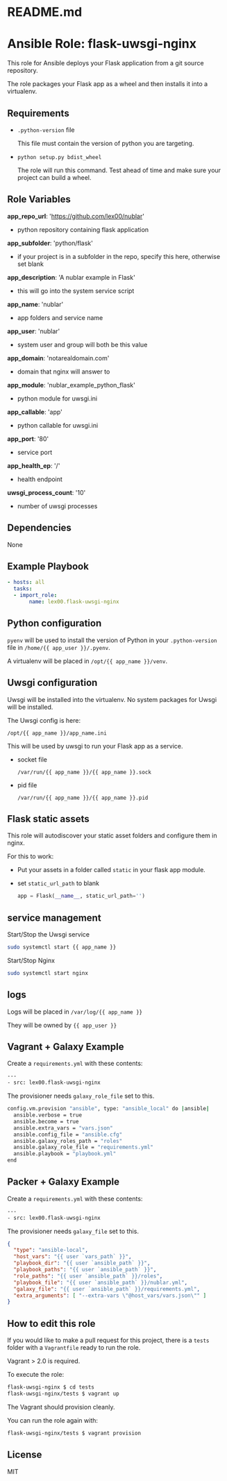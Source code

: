 # README.md
# Ansible Role: flask-uwsgi-nginx

This role for Ansible deploys your Flask application from a git source repository.

The role packages your Flask app as a wheel and then installs it into a virtualenv.

## Requirements

-   `.python-version` file

    This file must contain the version of python you are targeting.

-   `python setup.py bdist_wheel`

    The role will run this command.  Test ahead of time and make sure your project can build a wheel.

## Role Variables

**app_repo_url**: 'https://github.com/lex00/nublar'
-   python repository containing flask application

**app_subfolder**: 'python/flask'
-   if your project is in a subfolder in the repo, specify this here, otherwise set blank

**app_description**: 'A nublar example in Flask'
-   this will go into the system service script

**app_name**: 'nublar'
-   app folders and service name

**app_user**: 'nublar'
-   system user and group will both be this value

**app_domain**: 'notarealdomain.com'
-   domain that nginx will answer to

**app_module**: 'nublar_example_python_flask'
-   python module for uwsgi.ini

**app_callable**: 'app'
-   python callable for uwsgi.ini

**app_port**: '80'
-   service port

**app_health_ep**: '/'
-   health endpoint

**uwsgi_process_count**: '10'
-   number of uwsgi processes

## Dependencies

None

## Example Playbook

```yml
- hosts: all
  tasks:
  - import_role:
       name: lex00.flask-uwsgi-nginx
  ```

## Python configuration

`pyenv` will be used to install the version of Python in your `.python-version` file in `/home/{{ app_user }}/.pyenv`.

A virtualenv will be placed in `/opt/{{ app_name }}/venv`.

## Uwsgi configuration

Uwsgi will be installed into the virtualenv.  No system packages for Uwsgi will be installed.

The Uwsgi config is here:

`/opt/{{ app_name }}/app_name.ini`

This will be used by uwsgi to run your Flask app as a service.

-   socket file

    `/var/run/{{ app_name }}/{{ app_name }}.sock`

-   pid file

    `/var/run/{{ app_name }}/{{ app_name }}.pid`

## Flask static assets

This role will autodiscover your static asset folders and configure them in nginx.

For this to work:
-   Put your assets in a folder called `static` in your flask app module.

-   set `static_url_path` to blank
    ```python
    app = Flask(__name__, static_url_path='')
    ```

## service management

Start/Stop the Uwsgi service
```sh
sudo systemctl start {{ app_name }}
```

Start/Stop Nginx
```sh
sudo systemctl start nginx
```

## logs

Logs will be placed in `/var/log/{{ app_name }}`

They will be owned by `{{ app_user }}`

## Vagrant + Galaxy Example

Create a `requirements.yml` with these contents:

```sh
---
- src: lex00.flask-uwsgi-nginx
```

The provisioner needs `galaxy_role_file` set to this.

```sh
config.vm.provision "ansible", type: "ansible_local" do |ansible|
  ansible.verbose = true
  ansible.become = true
  ansible.extra_vars = "vars.json"
  ansible.config_file = "ansible.cfg"
  ansible.galaxy_roles_path = "roles"
  ansible.galaxy_role_file = "requirements.yml"
  ansible.playbook = "playbook.yml"
end
```

## Packer + Galaxy Example

Create a `requirements.yml` with these contents:

```sh
---
- src: lex00.flask-uwsgi-nginx
```

The provisioner needs `galaxy_file` set to this.

```json
{
  "type": "ansible-local",
  "host_vars": "{{ user `vars_path` }}",
  "playbook_dir": "{{ user `ansible_path` }}",
  "playbook_paths": "{{ user `ansible_path` }}",
  "role_paths": "{{ user `ansible_path` }}/roles",
  "playbook_file": "{{ user `ansible_path` }}/nublar.yml",
  "galaxy_file": "{{ user `ansible_path` }}/requirements.yml",
  "extra_arguments": [ "--extra-vars \"@host_vars/vars.json\"" ]
}
```

## How to edit this role

If you would like to make a pull request for this project, there is a `tests` folder with a `Vagrantfile` ready to run the role.

Vagrant > 2.0 is required.

To execute the role:

```sh
flask-uwsgi-nginx $ cd tests
flask-uwsgi-nginx/tests $ vagrant up
```

The Vagrant should provision cleanly.

You can run the role again with:

```sh
flask-uwsgi-nginx/tests $ vagrant provision
```

## License

MIT


